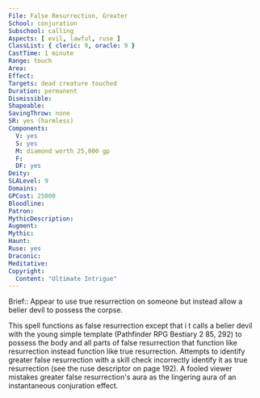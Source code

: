 ```yaml
---
File: False Resurrection, Greater
School: conjuration
Subschool: calling
Aspects: [ evil, lawful, ruse ]
ClassList: { cleric: 9, oracle: 9 }
CastTime: 1 minute
Range: touch
Area: 
Effect: 
Targets: dead creature touched
Duration: permanent
Dismissible: 
Shapeable: 
SavingThrow: none
SR: yes (harmless)
Components:
  V: yes
  S: yes
  M: diamond worth 25,000 gp
  F: 
  DF: yes
Deity: 
SLALevel: 9
Domains: 
GPCost: 25000
Bloodline: 
Patron: 
MythicDescription: 
Augment: 
Mythic: 
Haunt: 
Ruse: yes
Draconic: 
Meditative: 
Copyright:
  Content: "Ultimate Intrigue"
---
```

Brief:: Appear to use true resurrection on someone but instead allow a belier devil to possess the corpse.

This spell functions as false resurrection except that i t calls a belier devil with the young simple template (Pathfinder RPG Bestiary 2 85, 292) to possess the body and all parts of false resurrection that function like resurrection instead function like true resurrection.  Attempts to identify greater false resurrection with a skill check incorrectly identify it as true resurrection (see the ruse descriptor on page 192). A fooled viewer mistakes greater false resurrection's aura as the lingering aura of an instantaneous conjuration effect.
